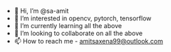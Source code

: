 - 👋 Hi, I’m @sa-amit
- 👀 I’m interested in opencv, pytorch, tensorflow
- 🌱 I’m currently learning all the above
- 💞️ I’m looking to collaborate on all the above
- 📫 How to reach me - amitsaxena99@outlook.com

<!---
sa-amit/sa-amit is a ✨ special ✨ repository because its `README.md` (this file) appears on your GitHub profile.
You can click the Preview link to take a look at your changes.
--->
